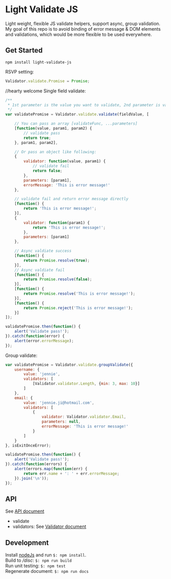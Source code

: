 Light Validate JS
====
Light weight, flexible JS validate helpers, support async, group validation.    
My goal of this repo is to avoid binding of error message & DOM elements and validations, which would be more flexible to be used everywhere.    

## Get Started
`npm install light-validate-js`     

RSVP setting:    
```Javascript
Validator.validate.Promise = Promise;
```
//hearty welcome 
Single field validate:    
```Javascript
/**
 * 1st parameter is the value you want to validate, 2nd parameter is validators, which will do validate one by one in the order you give and stop at the one failed. 
 */
var validatePromise = Validator.validate.validate(fieldValue, [

    // You can pass an array [validateFunc, ...parameters]
    [function(value, param1, param2) {
        // validate pass
        return true;
    }, param1, param2],

    // Or pass an object like following:
    {
        validator: function(value, param1) {
            // validate fail
            return false;
        },
        parameters: [param1],
        errorMessage: 'This is error message!'
    },

    // validate fail and return error message directly
    [function() {
        return 'This is error message!';
    }],
    {
        validator: function(param1) {
            return 'This is error message!';
        },
        parameters: [param1]
    },

    // Async valdiate success
    [function() {
        return Promise.resolve(true);    
    }],
    // Async valdiate fail
    [function() {
        return Promise.resolve(false);    
    }],
    [function() {
        return Promise.resolve('This is error message!');    
    }],
    [function() {
        return Promise.reject('This is error message!');    
    }]
]);

validatePromise.then(function() {
    alert('Validate pass!');
}).catch(function(error) {
    alert(error.errorMessage);
});
```
    
Group validate:
```Javascript
var validatePromise = Validator.validate.groupValidate({
    username: {
        value: 'jennie',
        validators: [
            [Validator.validator.Length, {min: 3, max: 10}]
        ]
    },
    email: {
        value: 'jennie.ji@hotmail.com',
        validators: [
            {
                validator: Validator.validator.Email,
                parameters: null,
                errorMessage: 'This is error message!'
            }
        ]
    }
}, isExitOnceError);

validatePromise.then(function() {
    alert('Validate pass!');
}).catch(function(errors) {
    alert(errors.map(function(err) {
        return err.name + ': ' + err.errorMessage;
    }).join('\n'));
});
```

## API
See [API document](./API.md)
- validate
- validators: See [Validator document](./VALIDATORS.md)

## Development
Install [nodeJs](https://nodejs.org) and run `$: npm install`.  
Build to _/disc_: `$: npm run build`   
Run unit testing: `$: npm test`    
Regenerate document: `$: npm run docs`
